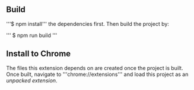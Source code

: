 ## Build
'''$ npm install''' the dependencies first. Then build the project by:

'''
$ npm run build
'''

## Install to Chrome
The files this extension depends on are created once the project is built.
Once built, navigate to '''chrome://extensions''' and load this project as an *unpacked extension*.